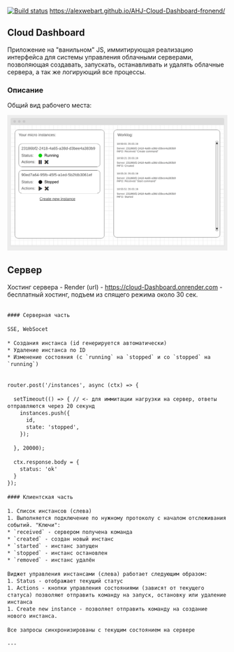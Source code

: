 [![Build status](https://ci.appveyor.com/api/projects/status/e28hdsp6575ac6lf?svg=true)](https://ci.appveyor.com/project/AlexWEBArt/ahj-cloud-dashboard-frontend)
https://alexwebart.github.io/AHJ-Cloud-Dashboard-fronend/

## Cloud Dashboard

Приложение на "ванильном" JS, иммитирующая реализацию интерфейса для системы управления облачными серверами, позволяющая создавать, запускать, останавливать и удалять облачные сервера, а так же логирующий все процессы.

### Описание

Общий вид рабочего места:

![](./src/img/cloud.png)

## Cервер

Хостинг сервера - Render (url) - https://сloud-Dashboard.onrender.com - бесплатный хостинг, подъем из спящего режима около 30 сек.

```

#### Серверная часть

SSE, WebSocet

* Создания инстанса (id генерируется автоматически)
* Удаление инстанса по ID
* Изменение состояния (с `running` на `stopped` и со `stopped` на `running`)


router.post('/instances', async (ctx) => {

  setTimeout(() => { // <- для иммитации нагрузки на сервер, ответы отправляются через 20 секунд
    instances.push({
      id,
      state: 'stopped',
    });

  }, 20000);

  ctx.response.body = {
    status: 'ok'
  }
});

#### Клиентская часть

1. Список инстансов (слева)
1. Выполняется подключение по нужному протоколу с началом отслеживания событий. "Ключи":
* `received` - сервером получена команда
* `created` - создан новый инстанс
* `started` - инстанс запущен
* `stopped` - инстанс остановлен
* `removed` - инстанс удалён

Виджет управления инстансами (слева) работает следующим образом:
1. Status - отображает текущий статус
1. Actions - кнопки управления состояниями (зависят от текущего статуса) позволяют отправить команду на запуск, остановку или удаление инстанса
1. Create new instance - позволяет отправить команду на создание нового инстанса.

Все запросы синхронизированы с текущим состоянием на сервере

---
